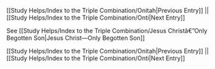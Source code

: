 [[Study Helps/Index to the Triple Combination/Onitah|Previous Entry]]  ||  [[Study Helps/Index to the Triple Combination/Onti|Next Entry]]

 See [[Study Helps/Index to the Triple Combination/Jesus Christâ€”Only Begotten Son|Jesus Christ—Only Begotten Son]]

[[Study Helps/Index to the Triple Combination/Onitah|Previous Entry]]  ||  [[Study Helps/Index to the Triple Combination/Onti|Next Entry]]